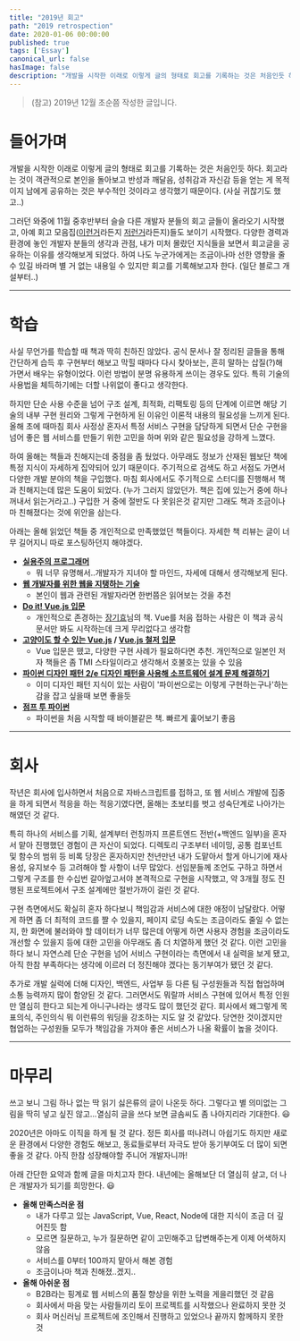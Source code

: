 ```yaml
---
title: "2019년 회고"
path: "2019 retrospection"
date: 2020-01-06 00:00:00
published: true
tags: ['Essay']
canonical_url: false
hasImage: false
description: "개발을 시작한 이래로 이렇게 글의 형태로 회고를 기록하는 것은 처음인듯 하다. 회고라는 것이 객관적으로 본인을 돌아보고 반성과 깨달음, 성취감과 자신감 등을 얻는 게 목적이지 남에게 공유하는 것은 부수적인 것이라고 생각했기 때문이다."
---
```


> (참고) 2019년 12월 초순쯤 작성한 글입니다.

# 들어가며

개발을 시작한 이래로 이렇게 글의 형태로 회고를 기록하는 것은 처음인듯 하다. 회고라는 것이 객관적으로 본인을 돌아보고 반성과 깨달음, 성취감과 자신감 등을 얻는 게 목적이지 남에게 공유하는 것은 부수적인 것이라고 생각했기 때문이다. (사실 귀찮기도 했고..)

그러던 와중에 11월 중후반부터 슬슬 다른 개발자 분들의 회고 글들이 올라오기 시작했고, 아예 회고 모음집([이런거](https://www.notion.so/2019-09f05e04c3bc4019b42e619403ca757f)라든지 [저런거](https://github.com/oaksong/developers-retrospective)라든지)들도 보이기 시작했다. 다양한 경력과 환경에 놓인 개발자 분들의 생각과 관점, 내가 미처 몰랐던 지식들을 보면서 회고글을 공유하는 이유를 생각해보게 되었다. 하여 나도 누군가에게는 조금이나마 선한 영향을 줄 수 있길 바라며 별 거 없는 내용일 수 있지만 회고를 기록해보고자 한다. (일단 블로그 개설부터..)

***

# 학습

사실 무언가를 학습할 때 책과 딱히 친하진 않았다. 공식 문서나 잘 정리된 글들을 통해 간단하게 습득 후 구현부터 해보고 막힐 때마다 다시 찾아보는, 흔히 말하는 삽질(?)해 가면서 배우는 유형이었다. 이런 방법이 분명 유용하게 쓰이는 경우도 있다. 특히 기술의 사용법을 체득하기에는 더할 나위없이 좋다고 생각한다.

하지만 단순 사용 수준을 넘어 구조 설계, 최적화, 리팩토링 등의 단계에 이르면 해당 기술의 내부 구현 원리와 그렇게 구현하게 된 이유인 이론적 내용의 필요성을 느끼게 된다. 올해 초에 때마침 회사 사정상 혼자서 특정 서비스 구현을 담당하게 되면서 단순 구현을 넘어 좋은 웹 서비스를 만들기 위한 고민을 하며 위와 같은 필요성을 강하게 느꼈다.

하여 올해는 책들과 친해지는데 중점을 좀 뒀었다. 아무래도 정보가 산재된 웹보단 책에 특정 지식이 자세하게 집약되어 있기 때문이다. 주기적으로 검색도 하고 서점도 가면서 다양한 개발 분야의 책을 구입했다. 마침 회사에서도 주기적으로 스터디를 진행해서 책과 친해지는데 많은 도움이 되었다. (누가 그러지 않았던가. 책은 집에 있는거 중에 하나 꺼내서 읽는거라고..) 구입한 거 중에 절반도 다 못읽은것 같지만 그래도 책과 조금이나마 친해졌다는 것에 위안을 삼는다.

아래는 올해 읽었던 책들 중 개인적으로 만족했었던 책들이다. 자세한 책 리뷰는 글이 너무 길어지니 따로 포스팅하던지 해야겠다.

* **[실용주의 프로그래머](http://www.kyobobook.co.kr/product/detailViewKor.laf?mallGb=KOR&ejkGb=KOR&linkClass=&barcode=9788966261031)**
  * 뭐 너무 유명해서..개발자가 지녀야 할 마인드, 자세에 대해서 생각해보게 된다.
* **[웹 개발자를 위한 웹을 지탱하는 기술](http://www.yes24.com/Product/Goods/5170353)**
  * 본인이 웹과 관련된 개발자라면 한번쯤은 읽어보는 것을 추천
* **[Do it! Vue.js 입문](http://www.kyobobook.co.kr/product/detailViewKor.laf?mallGb=KOR&ejkGb=KOR&linkClass=&barcode=9791188612789)**
  * 개인적으로 존경하는 [장기효](https://joshua1988.github.io/)님의 책. Vue를 처음 접하는 사람은 이 책과 공식 문서만 봐도 시작하는데 크게 무리없다고 생각함
* **[고양이도 할 수 있는 Vue.js](http://www.kyobobook.co.kr/product/detailViewKor.laf?mallGb=KOR&ejkGb=KOR&linkClass=&barcode=9791188621545) / [Vue.js 철저 입문](http://www.kyobobook.co.kr/product/detailViewKor.laf?mallGb=KOR&ejkGb=KOR&linkClass=&barcode=9791158391508#guide)**
  * Vue 입문은 뗐고, 다양한 구현 사례가 필요하다면 추천. 개인적으로 일본인 저자 책들은 좀 TMI 스타일이라고 생각해서 호불호는 있을 수 있음
* **[파이썬 디자인 패턴 2/e 디자인 패턴을 사용해 소프트웨어 설계 문제 해결하기](https://kyobobook.co.kr/product/detailViewKor.laf?mallGb=KOR&ejkGb=KOR&barcode=9791161752440#N)**
  * 이미 디자인 패턴 지식이 있는 사람이 '파이썬으로는 이렇게 구현하는구나'하는 감을 잡고 싶을때 보면 좋을듯
* **[점프 투 파이썬](https://wikidocs.net/book/1)**
  * 파이썬을 처음 시작할 때 바이블같은 책. 빠르게 훑어보기 좋음

***

# 회사

작년은 회사에 입사하면서 처음으로 자바스크립트를 접하고, 또 웹 서비스 개발에 집중을 하게 되면서 적응을 하는 적응기였다면, 올해는 초보티를 벗고 성숙단계로 나아가는 해였던 것 같다.

특히 하나의 서비스를 기획, 설계부터 런칭까지 프론트엔드 전반(+백엔드 일부)을 혼자서 맡아 진행했던 경험이 큰 자산이 되었다. 디렉토리 구조부터 네이밍, 공통 컴포넌트 및 함수의 범위 등 비록 당장은 혼자하지만 천년만년 내가 도맡아서 할게 아니기에 재사용성, 유지보수 등 고려해야 할 사항이 너무 많았다. 선임분들께 조언도 구하고 하면서 그렇게 구조를 한 수십번 갈아엎고서야 본격적으로 구현을 시작했고, 약 3개월 정도 진행된 프로젝트에서 구조 설계에만 절반가까이 걸린 것 같다.

구현 측면에서도 확실히 혼자 하다보니 책임감과 서비스에 대한 애정이 남달랐다. 어떻게 하면 좀 더 최적의 코드를 짤 수 있을지, 페이지 로딩 속도는 조금이라도 줄일 수 없는지, 한 화면에 불러와야 할 데이터가 너무 많은데 어떻게 하면 사용자 경험을 조금이라도 개선할 수 있을지 등에 대한 고민을 아무래도 좀 더 치열하게 했던 것 같다. 이런 고민을 하다 보니 자연스레 단순 구현을 넘어 서비스 구현이라는 측면에서 내 실력을 보게 됐고, 아직 한참 부족하다는 생각에 이르러 더 정진해야 겠다는 동기부여가 됐던 것 같다.

추가로 개발 실력에 더해 디자인, 백엔드, 사업부 등 다른 팀 구성원들과 직접 협업하며 소통 능력까지 많이 함양된 것 같다. 그러면서도 뭐랄까 서비스 구현에 있어서 특정 인원만 열심히 한다고 되는게 아니구나라는 생각도 많이 했던것 같다. 회사에서 왜그렇게 목표의식, 주인의식 뭐 이런류의 워딩을 강조하는 지도 알 것 같았다. 당연한 것이겠지만 협업하는 구성원들 모두가 책임감을 가져야 좋은 서비스가 나올 확률이 높을 것이다.

***

# 마무리

쓰고 보니 그림 하나 없는 딱 읽기 싫은류의 글이 나온듯 하다. 그렇다고 별 의미없는 그림을 딱히 넣고 싶진 않고...열심히 글을 쓰다 보면 글솜씨도 좀 나아지리라 기대한다. 😃

2020년은 아마도 이직을 하게 될 것 같다. 정든 회사를 떠나려니 아쉽기도 하지만 새로운 환경에서 다양한 경험도 해보고, 동료들로부터 자극도 받아 동기부여도 더 많이 되면 좋을 것 같다. 아직 한참 성장해야할 주니어 개발자니까!

아래 간단한 요약과 함께 글을 마치고자 한다. 내년에는 올해보단 더 열심히 살고, 더 나은 개발자가 되기를 희망한다. 😃

* **올해 만족스러운 점**
  * 내가 다루고 있는 JavaScript, Vue, React, Node에 대한 지식이 조금 더 깊어진듯 함
  * 모르면 질문하고, 누가 질문하면 같이 고민해주고 답변해주는게 이제 어색하지 않음
  * 서비스를 0부터 100까지 맡아서 해본 경험
  * 조금이나마 책과 친해졌..겠지..
* **올해 아쉬운 점**
  * B2B라는 핑계로 웹 서비스의 품질 향상을 위한 노력을 게을리했던 것 같음
  * 회사에서 마음 맞는 사람들끼리 토이 프로젝트를 시작했으나 완료하지 못한 것
  * 회사 머신러닝 프로젝트에 조인해서 진행하고 있었으나 끝까지 함께하지 못한 것